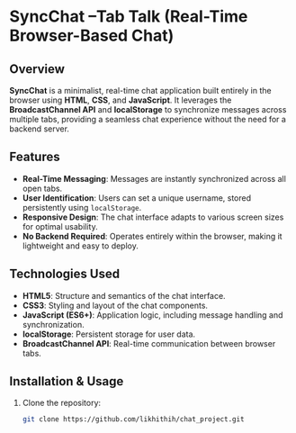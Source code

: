 # SyncChat –Tab Talk (Real-Time Browser-Based Chat)

## Overview
**SyncChat** is a minimalist, real-time chat application built entirely in the browser using **HTML**, **CSS**, and **JavaScript**. It leverages the **BroadcastChannel API** and **localStorage** to synchronize messages across multiple tabs, providing a seamless chat experience without the need for a backend server.

## Features
- **Real-Time Messaging**: Messages are instantly synchronized across all open tabs.
- **User Identification**: Users can set a unique username, stored persistently using `localStorage`.
- **Responsive Design**: The chat interface adapts to various screen sizes for optimal usability.
- **No Backend Required**: Operates entirely within the browser, making it lightweight and easy to deploy.

## Technologies Used
- **HTML5**: Structure and semantics of the chat interface.
- **CSS3**: Styling and layout of the chat components.
- **JavaScript (ES6+)**: Application logic, including message handling and synchronization.
- **localStorage**: Persistent storage for user data.
- **BroadcastChannel API**: Real-time communication between browser tabs.

## Installation & Usage
1. Clone the repository:
   ```bash
   git clone https://github.com/likhithih/chat_project.git
